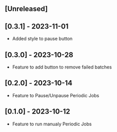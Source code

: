 ## [Unreleased]

## [0.3.1] - 2023-11-01

- Added style to pause button

## [0.3.0] - 2023-10-28

- Feature to add button to remove failed batches

## [0.2.0] - 2023-10-14

- Feature to Pause/Unpause Periodic Jobs

## [0.1.0] - 2023-10-12

- Feature to run manualy Periodic Jobs
